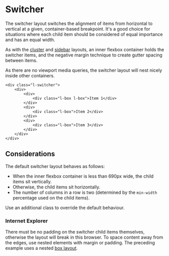 # Switcher

The switcher layout switches the alignment of items from horizontal to vertical at a given, container-based breakpoint. It's a good choice for situations where each child item should be considered of equal importance and has an equal width.

As with the [cluster](cluster.md) and [sidebar](sidebar.md) layouts, an inner flexbox container holds the switcher items, and the negative margin technique to create gutter spacing between items.

As there are no viewport media queries, the switcher layout will nest nicely inside other containers.

``` 
<div class="l-switcher">
    <div>
        <div>
            <div class="l-box l-box">Item 1</div>
        </div>
        <div>
            <div class="l-box">Item 2</div>
        </div>
        <div>
            <div class="l-box">Item 3</div>
        </div>
    </div>
</div>
```

## Considerations

The default switcher layout behaves as follows:

- When the inner flexbox container is less than 690px wide, the child items sit vertically.
- Otherwise, the child items sit horizontally.
- The number of columns in a row is two (determined by the `min-width` percentage used on the child items).

Use an additional class to override the default behaviour.

### Internet Explorer

There must be no padding on the switcher child items themselves, otherwise the layout will break in this browser. To space content away from the edges, use nested elements with margin or padding. The preceding example uses a nested [box layout](box.md).

